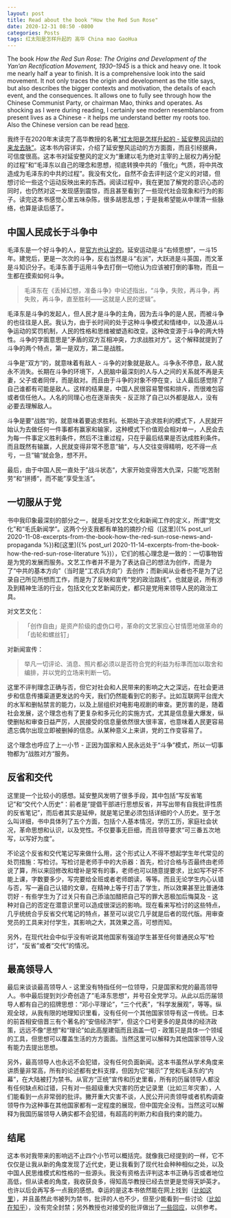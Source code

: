 ```yaml
---
layout: post
title: Read about the book "How the Red Sun Rose"
date: 2020-12-31 08:50 -0800
categories: Posts
tags: 红太阳是怎样升起的 高华 China mao GaoHua
---
```


The book _How the Red Sun Rose: The Origins and Development of the Yan’an Rectification Movement, 1930–1945_ is a thick and heavy one. It took me nearly half a year to finish. It is a comprehensive look into the said movement. It not only traces the origin and development as the title says, but also describes the bigger contexts and motivation, the details of each event, and the consequences. It allows one to fully see through how the Chinese Communist Party, or chairman Mao, thinks and operates. As shocking as I were during reading, I certainly see modern resemblance from present lives as a Chinese - it helps me understand better my roots too. Also the Chinese version can be read [here](http://www.dodobook.com/index.php?id=books/hongtaiyang/000).

我终于在2020年末读完了高华教授的名著[“红太阳是怎样升起的 - 延安整风运动的来龙去脉”](https://zh.wikipedia.org/zh-hans/%E7%B4%85%E5%A4%AA%E9%99%BD%E6%98%AF%E6%80%8E%E6%A8%A3%E5%8D%87%E8%B5%B7%E7%9A%84)。这本书内容详实，介绍了延安整风运动的方方面面，而且引经据典，可信度很高。这本书对延安整风的定义为“重建以毛为绝对主宰的上层权力再分配的过程”和“毛泽东以自己的理念和思想，彻底转换中共的「俄化」气质，将中共改造成为毛泽东的中共的过程”。我没有文化，自然不会去评判这个定义的对错，但想讨论一些这个运动反映出来的东西。阅读过程中，我在更加了解党的意识心态的同时，也仍然对这一发现感到震惊，而且甚至看到了一些现代社会现象和行为的影子。读完这本书感觉心里五味杂陈，很多胡思乱想；于是我希望能从中理清一些脉络，也算是读后感了。

## 中国人民成长于斗争中

毛泽东是一个好斗争的人，是[官方也认定的](http://www.cnleaders.net/20190923/7075.html)。延安运动是斗“右倾思想”，一斗15年。建党后，更是一次次的斗争，反右当然是斗“右派”，大跃进是斗英国，而文革是斗知识分子。毛泽东善于运用斗争去打倒一切他认为应该被打倒的事物，而且一生都在摸索如何斗争。

> 毛泽东在《丢掉幻想，准备斗争》中论述指出，“斗争，失败，再斗争，再失败，再斗争，直至胜利——这就是人民的逻辑”。

毛泽东是斗争的发起人，但人民才是斗争的主角，因为去斗争的是人民，而被斗争的也往往是人民。我认为，由于长时间的处于这种斗争模式和情绪中，以及遵从斗争运动的奖罚机制，人民的性格和思维被塑造和改变。这种改变源于斗争的两大特性。斗争的字面意思是”矛盾的双方互相冲突，力求战胜对方“。这个解释就提到了斗争的两个特点，第一是双方，第二是战胜。

斗争是”双方“的，就意味着有敌人 - 斗争的对象就是敌人。斗争永不停息，敌人就永不消失。长期在斗争的环境下，人民脑中最深刻的人与人之间的关系就不再是夫妻，父子或者同伴，而是敌对。而且由于斗争的对象不停在变，让人最后感觉除了自己谁都有可能是敌人。这样的结果是，中国人民很容易警惕和排斥，而很难包容或者信任他人。人名的同理心也在逐渐丧失 - 反正除了自己以外都是敌人，没有必要去理解敌人。

斗争是要”战胜“的，就意味着要追求胜利。长期处于追求胜利的模式下，人民就开始认为去做任何一件事都有赢家和输家，这种模式下价值观会相对单一，人民会去为每一件事定义胜利条件，然后不注重过程，只在乎最后结果是否达成胜利条件。而且既然有输赢，人民就变得非常不愿意”输“，与人交往变得精明，吃不得一点亏，一旦”输“就会急，想不开。

最后，由于中国人民一直处于”战斗状态“，大家开始变得苦大仇深，只能”吃苦耐劳“和”拼搏“，而不能”享受生活“。

## 一切服从于党

书中我印象最深刻的部分之一，就是毛对文艺文化和新闻工作的定义，所谓“党文化”和“毛氏新闻学”。这两个分支我都有单独的摘抄介绍（[这里]({% post_url 2020-11-08-excerpts-from-the-book-how-the-red-sun-rose-news-and-propaganda %})和[这里]({% post_url 2020-11-14-excerpts-from-the-book-how-the-red-sun-rose-literature %})），它们的核心理念是一致的：一切事物皆是为党的发展而服务。文艺工作者并不是为了表达自己的想法为创作，而是为了“中共的基本方向”（当时是“工农兵方向”）去创作；而新闻从业者也不是为了记录自己所见所想而工作，而是为了反映和宣传“党的政治路线”。也就是说，所有涉及到精神生活的行业，包括文化文艺新闻历史，都只是党用来领导人民的政治工具。

对文艺文化：
> 「创作自由」是资产阶级的虚伪口号，革命的文艺家应心甘情愿地做革命的「齿轮和螺丝钉」

对新闻宣传：
> 举凡一切评论、消息、照片都必须以是否符合党的利益为标準而加以取舍和编排，并以党的立场来判断一切。

这里不评判理念正确与否，但它对社会和人民带来的影响之大之深远，在社会更进步和信息传播渠道更发达的今天，我们仍然能看到它的影子。比如互联网平台庞大的水军和删帖禁言的能力，以及上层组织对电影电视剧的审查。更厉害的是，随着社会发展，这个理念也有了更复杂和多元化的实施方式，尤其是信息量大爆发，纵使删帖和审查日益严厉，人民接受的信息量依然很大很丰富，也意味着人民更容易遗忘偶尔出现立即被删掉的信息。从某种意义上来讲，党的工作变容易了。

这个理念也呼应了上一小节 - 正因为国家和人民永远处于“斗争”模式，所以一切事物都为“战胜对方“服务。

## 反省和交代

这里提一个比较小的感想。延安整风发明了很多手段，其中包括“写反省笔记”和“交代个人历史”：前者是“提倡干部进行思想反省，并写出带有自我批评性质的反省笔记”，而后者其实是延伸，就是笔记里必须包括详细的个人历史。至于怎么叫详细，书中具体列了五个方面，包括个人基本情况，学历工历，家庭社会状况，革命思想和认识，以及党性。不仅要事无巨细，而且领导要求“可三番五次地写，以写好为度”。

不论这个反省和交代笔记写来做什么用，这个形式让人不得不想起学生年代常见的处罚措施：写检讨。写检讨是老师手中的大杀器：首先，检讨合格与否最终由老师说了算，所以来回修改和增补是常有的事，老师也可以随意提要求，比如写不好不能上课，字数要多少，写完要给全班或者老师朗读，等等。而且无论学生内心认错与否，写一遍自己认错的文章，在精神上等于打击了学生，所以效果甚至比普通体罚好 - 有些学生为了过关只有自己添油加醋把自己写的罪大恶极加后悔莫及 - 这种对自己的否定在潜意识里可以造成很深远的影响。现在看来写检讨的这些特点，几乎统统合乎反省交代笔记的特点，甚至可以说它几乎就是后者的现代版。用审查党员的工具来对付学生，其影响之大，其效果之高，可想而知。

另外，在现代社会中似乎没有听说其他国家有强迫学生甚至任何普通民众写“检讨”，“反省”或者“交代”的情况。

## 最高领导人

最后来谈谈最高领导人 - 这里没有特指任何一位领导，只是国家和党的最高领导人。书中最后提到刘少奇创造了”毛泽东思想“，并号召全党学习。从此以后历届领导人都有自己的招牌思想：“邓小平理论”，“三个代表”，“科学发展观”，等等。纵观全球，从我有限的地理知识里看，没有任何一个其他国家领导有这一传统。日本的前首相安倍晋三有个著名的“安倍经济学”，但这个口号更多的是具体的经济政策，远远不像“思想”和“理论”如此高屋建瓴而且涵盖一切 - 政策只是具体一个领域的工具，但思想可以覆盖生活的方方面面。当然这里可以解释为其他国家领导人没有能力去提出思想。

另外，最高领导人也永远不会犯错，没有任何负面新闻。这本书虽然从学术角度来讲质量非常高，所有的论述都有史料支撑，但因为它“揭示”了党和毛泽东的“内幕”，在大陆被打为禁书。从官方“正统”宣传和历史里看，所有的历届领导人都没有任何缺点和过错，只有对一些超级重大灾害的历史记录里（比如三年灾害），人们能看到一点非常弱的批评。撇开重大灾害不谈，人民公开问责领导或者机构调查领导作为这种事在其他国家都有一定程度的展现，但中国完全没有。当然这可以解释为我国历届领导人确实都不会犯错，有超高的判断力和自我约束的能力。

## 结尾

这本书对我带来的影响远不止四个小节可以概括完。就像我已经提到的一样，它不仅仅是让我从新的角度发现了近代史，更让我看到了现代社会种种相似之处，以及中国人民思维模式和性格的一些源头。我没有资格去评判这本书正确与否或者地位高低，但从读者的角度，我收获良多，得知高华教授已经去世更是觉得天妒英才。也许以后会再写多一点我的感想。幸运的是这本书依然能在网上找到（[比如这里](http://www.dodobook.com/index.php?id=books/hongtaiyang/000)），并且虽然此书被列为禁书，批评的人也不少，但至少能看到一些讨论（[比如在知乎](https://www.zhihu.com/question/39326825)），没有完全封禁；另外教授也对接受的批评做出了[一些回应](http://www.mh.sinica.edu.tw/PGPublication_Detail.aspx?tmid=3&mid=45&pubid=516)，以供参考。
